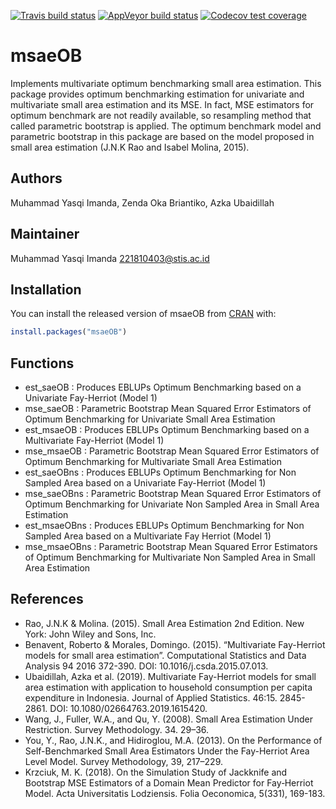 
[![Travis build
status](https://travis-ci.com/yas-q/msaeOB.svg?branch=master)](https://travis-ci.com/yas-q/msaeOB)
[![AppVeyor build
status](https://ci.appveyor.com/api/projects/status/github/yas-q/msaeOB?branch=master&svg=true)](https://ci.appveyor.com/project/yas-q/msaeOB)
[![Codecov test
coverage](https://codecov.io/gh/yas-q/msaeOB/branch/master/graph/badge.svg)](https://app.codecov.io/gh/yas-q/msaeOB?branch=master)

<!-- README.md is generated from README.Rmd. Please edit that file -->

# msaeOB

<!-- badges: start -->

<!-- badges: end -->

Implements multivariate optimum benchmarking small area estimation. This
package provides optimum benchmarking estimation for univariate and
multivariate small area estimation and its MSE. In fact, MSE estimators
for optimum benchmark are not readily available, so resampling method
that called parametric bootstrap is applied. The optimum benchmark model
and parametric bootstrap in this package are based on the model proposed
in small area estimation (J.N.K Rao and Isabel Molina, 2015).

## Authors

Muhammad Yasqi Imanda, Zenda Oka Briantiko, Azka Ubaidillah

## Maintainer

Muhammad Yasqi Imanda <221810403@stis.ac.id>

## Installation

You can install the released version of msaeOB from
[CRAN](https://CRAN.R-project.org) with:

``` r
install.packages("msaeOB")
```

## Functions

  - est\_saeOB : Produces EBLUPs Optimum Benchmarking based on a
    Univariate Fay-Herriot (Model 1)
  - mse\_saeOB : Parametric Bootstrap Mean Squared Error Estimators of
    Optimum Benchmarking for Univariate Small Area Estimation
  - est\_msaeOB : Produces EBLUPs Optimum Benchmarking based on a
    Multivariate Fay-Herriot (Model 1)
  - mse\_msaeOB : Parametric Bootstrap Mean Squared Error Estimators of
    Optimum Benchmarking for Multivariate Small Area Estimation
  - est\_saeOBns : Produces EBLUPs Optimum Benchmarking for Non Sampled
    Area based on a Univariate Fay-Herriot (Model 1)
  - mse\_saeOBns : Parametric Bootstrap Mean Squared Error Estimators of
    Optimum Benchmarking for Univariate Non Sampled Area in Small Area
    Estimation
  - est\_msaeOBns : Produces EBLUPs Optimum Benchmarking for Non Sampled
    Area based on a Multivariate Fay Herriot (Model 1)
  - mse\_msaeOBns : Parametric Bootstrap Mean Squared Error Estimators
    of Optimum Benchmarking for Multivariate Non Sampled Area in Small
    Area Estimation

## References

  - Rao, J.N.K & Molina. (2015). Small Area Estimation 2nd Edition. New
    York: John Wiley and Sons, Inc.
  - Benavent, Roberto & Morales, Domingo. (2015). “Multivariate
    Fay-Herriot models for small area estimation”. Computational
    Statistics and Data Analysis 94 2016 372-390. DOI:
    10.1016/j.csda.2015.07.013.
  - Ubaidillah, Azka et al. (2019). Multivariate Fay-Herriot models for
    small area estimation with application to household consumption per
    capita expenditure in Indonesia. Journal of Applied Statistics.
    46:15. 2845-2861. DOI: 10.1080/02664763.2019.1615420.
  - Wang, J., Fuller, W.A., and Qu, Y. (2008). Small Area Estimation
    Under Restriction. Survey Methodology. 34. 29–36.
  - You, Y., Rao, J.N.K., and Hidiroglou, M.A. (2013). On the
    Performance of Self-Benchmarked Small Area Estimators Under the
    Fay-Herriot Area Level Model. Survey Methodology, 39, 217–229.
  - Krzciuk, M. K. (2018). On the Simulation Study of Jackknife and
    Bootstrap MSE Estimators of a Domain Mean Predictor for Fay‑Herriot
    Model. Acta Universitatis Lodziensis. Folia Oeconomica, 5(331),
    169-183.
